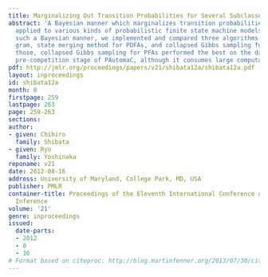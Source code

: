 ```yaml
---
title: Marginalizing Out Transition Probabilities for Several Subclasses of PFAs
abstract: 'A Bayesian manner which marginalizes transition probabilities can be generally
  applied to various kinds of probabilistic finite state machine models. Based on
  such a Bayesian manner, we implemented and compared three algorithms: variable-length
  gram, state merging method for PDFAs, and collapsed Gibbs sampling for PFAs. Among
  those, collapsed Gibbs sampling for PFAs performed the best on the data from the
  pre-competition stage of PAutomaC, although it consumes large computation resources.'
pdf: http://jmlr.org/proceedings/papers/v21/shibata12a/shibata12a.pdf
layout: inproceedings
id: shibata12a
month: 0
firstpage: 259
lastpage: 263
page: 259-263
sections: 
author:
- given: Chihiro
  family: Shibata
- given: Ryo
  family: Yoshinaka
reponame: v21
date: 2012-08-16
address: University of Maryland, College Park, MD, USA
publisher: PMLR
container-title: Proceedings of the Eleventh International Conference on Grammatical
  Inference
volume: '21'
genre: inproceedings
issued:
  date-parts:
  - 2012
  - 8
  - 16
# Format based on citeproc: http://blog.martinfenner.org/2013/07/30/citeproc-yaml-for-bibliographies/
---
```

